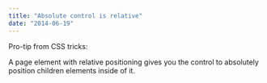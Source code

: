 ```yaml
---
title: "Absolute control is relative"
date: "2014-06-19"
---
```


Pro-tip from CSS tricks:

A page element with relative positioning gives you the control to absolutely position children elements inside of it.
